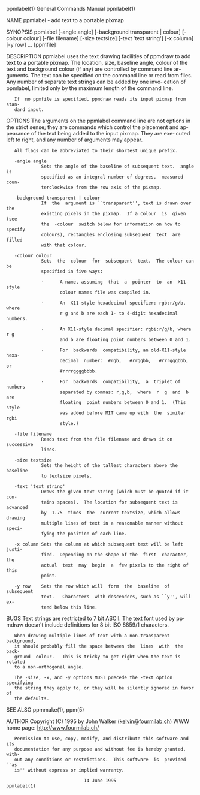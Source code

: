ppmlabel(1)                General Commands Manual                ppmlabel(1)

NAME
       ppmlabel - add text to a portable pixmap

SYNOPSIS
       ppmlabel [-angle angle] [-background transparent | colour] [-colour
                colour] [-file filename] [-size textsize] [-text 'text
                string'] [-x column] [-y row] ...  [ppmfile]

DESCRIPTION
       ppmlabel  uses the text drawing facilities of ppmdraw to add text to a
       portable pixmap.  The location, size, baseline angle,  colour  of  the
       text and background colour (if any) are controlled by command line ar‐
       guments.  The text can be specified on the command line or  read  from
       files.   Any number of separate text strings can be added by one invo‐
       cation of ppmlabel, limited only by the maximum length of the  command
       line.

       If  no ppmfile is specified, ppmdraw reads its input pixmap from stan‐
       dard input.

OPTIONS
       The arguments on the ppmlabel command line  are  not  options  in  the
       strict  sense;  they  are commands which control the placement and ap‐
       pearance of the text being added to the input pixmap.  They  are  exe‐
       cuted left to right, and any number of arguments may appear.

       All flags can be abbreviated to their shortest unique prefix.

       -angle angle
                 Sets the angle of the baseline of subsequent text.  angle is
                 specified as an integral number of degrees,  measured  coun‐
                 terclockwise from the row axis of the pixmap.

       -background transparent | colour
                 If  the  argument is ``transparent'', text is drawn over the
                 existing pixels in the pixmap.  If a colour  is  given  (see
                 the  -colour  switch below for information on how to specify
                 colours), rectangles enclosing subsequent  text  are  filled
                 with that colour.

       -colour colour
                 Sets  the  colour  for  subsequent  text.  The colour can be
                 specified in five ways:

                 ·      A name, assuming  that  a  pointer  to  an  X11-style
                        colour names file was compiled in.

                 ·      An  X11-style hexadecimal specifier: rgb:r/g/b, where
                        r g and b are each 1- to 4-digit hexadecimal numbers.

                 ·      An X11-style decimal specifier: rgbi:r/g/b, where r g
                        and b are floating point numbers between 0 and 1.

                 ·      For  backwards  compatibility, an old-X11-style hexa‐
                        decimal  number:  #rgb,   #rrggbb,   #rrrgggbbb,   or
                        #rrrrggggbbbb.

                 ·      For  backwards  compatibility,  a  triplet of numbers
                        separated by commas: r,g,b,  where  r  g  and  b  are
                        floating  point numbers between 0 and 1.  (This style
                        was added before MIT came up with  the  similar  rgbi
                        style.)

       -file filename
                 Reads text from the file filename and draws it on successive
                 lines.

       -size textsize
                 Sets the height of the tallest characters above the baseline
                 to textsize pixels.

       -text 'text string'
                 Draws the given text string (which must be quoted if it con‐
                 tains spaces).  The location for subsequent text is advanced
                 by  1.75  times  the  current textsize, which allows drawing
                 multiple lines of text in a reasonable manner without speci‐
                 fying the position of each line.

       -x column Sets the column at which subsequent text will be left justi‐
                 fied.  Depending on the shape of the  first  character,  the
                 actual  text  may  begin  a  few pixels to the right of this
                 point.

       -y row    Sets the row which will  form  the  baseline  of  subsequent
                 text.   Characters  with descenders, such as ``y'', will ex‐
                 tend below this line.

BUGS
       Text strings are restricted to 7 bit ASCII.  The text font used by pp‐
       mdraw doesn't include definitions for 8 bit ISO 8859/1 characters.

       When drawing multiple lines of text with a non-transparent background,
       it should probably fill the space between the  lines  with  the  back‐
       ground  colour.   This is tricky to get right when the text is rotated
       to a non-orthogonal angle.

       The -size, -x, and -y options MUST precede the -text option specifying
       the string they apply to, or they will be silently ignored in favor of
       the defaults.

SEE ALSO
       ppmmake(1), ppm(5)

AUTHOR
              Copyright (C) 1995 by John Walker (kelvin@fourmilab.ch)
                      WWW home page: http://www.fourmilab.ch/

       Permission to use, copy, modify, and distribute this software and  its
       documentation for any purpose and without fee is hereby granted, with‐
       out any conditions or restrictions.  This software  is  provided  ``as
       is'' without express or implied warranty.

                                 14 June 1995                     ppmlabel(1)
